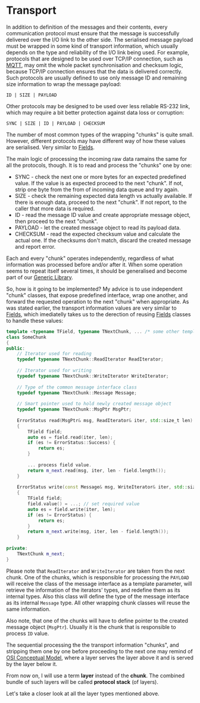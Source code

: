 # Transport

In addition to definition of the messages and their contents, every 
communication protocol must ensure that the message is successfully delivered 
over the I/O link to the other side. The serialised message payload must be 
wrapped in some kind of transport information, which usually depends on the
type and reliability of the I/O link being used. For example, protocols that
are designed to be used over TCP/IP connection, such as [MQTT](http://mqtt.org), 
may omit the whole packet synchronisation and checksum logic, because TCP/IP
connection ensures that the data is delivered correctly. Such protocols are
usually defined to use only message ID and remaining size information to wrap
the message payload:
```
ID | SIZE | PAYLOAD
```

Other protocols may be designed to be used over less reliable RS-232 link, 
which may require a bit better protection against data loss or corruption:
```
SYNC | SIZE | ID | PAYLOAD | CHECKSUM
```

The number of most common types of the wrapping "chunks" is quite small. 
However, different protocols may have different way of how these values are 
serialised. Very similar to [Fields](../fields/head.md).  

The main logic of processing the incoming raw data ramains the same for 
all the protocols, though. It is to read and process the "chunks" one
by one:
- SYNC - check the next one or more bytes for an expected predefined value.
If the value is as expected proceed to the next "chunk". If not, strip one
byte from the from of incoming data queue and try again.
- SIZE - check the remaining expected data length vs actually available. If 
there is enough data, proceed to the next "chunk". If not report, to the 
caller that more data is required.
- ID - read the message ID value and create appropriate message object, then
proceed to the next "chunk".
- PAYLOAD - let the created message object to read its payload data.
- CHECKSUM - read the expected checksum value and calculate the actual one. If
the checksums don't match, discard the created message and report error.

Each and every "chunk" operates independently, regardless of what information
was processed before and/or after it. When some operation seems to repeat itself
several times, it should be generalised and become part of our 
[Generic Library](../library/head.md).

So, how is it going to be implemented? My advice is to use independent "chunk"
classes, that expose predefined interface, wrap one another, and forward
the requested operation to the next "chunk" when appropriate. As was stated
earlier, the transport information values are very similar to 
[Fields](../fields/head.md), which imediatelly takes us to the derection of
reusing [Fields](../fields/head.md) classes to handle these values:
```cpp
template <typename TField, typename TNextChunk, ... /* some other template parameters */>
class SomeChunk
{
public:
    // Iterator used for reading
    typedef typename TNextChunk::ReadIterator ReadIterator;
    
    // Iterator used for writing
    typedef typename TNextChunk::WriteIterator WriteIterator;
    
    // Type of the common message interface class
    typedef typename TNextChunk::Message Message;
    
    // Smart pointer used to hold newly created message object
    typedef typename TNextChunk::MsgPtr MsgPtr;
    
    ErrorStatus read(MsgPtr& msg, ReadIterator& iter, std::size_t len) 
    {
        TField field;
        auto es = field.read(iter, len);
        if (es != ErrorStatus::Success) {
            return es;
        }
        
        ... process field value.
        return m_next.read(msg, iter, len - field.length());
    }
    
    ErrorStatus write(const Message& msg, WriteIterator& iter, std::size_t len)
    {
        TField field;
        field.value() = ...; // set required value
        auto es = field.write(iter, len);
        if (es != ErrorStatus) {
            return es;
        }
        return m_next.write(msg, iter, len - field.length());
    }
    
private:
    TNextChunk m_next;
}
```
Please note that `ReadIterator` and `WriteIterator` are taken from the next
chunk. One of the chunks, which is responsible for processing the `PAYLOAD` will
receive the class of the message interface as a template parameter, will
retrieve the information of the iterators' types, and redefine them as its
internal types. Also this class will define the type of the message interface as
its internal `Message` type. 
All other wrapping chunk classes will reuse the same information.

Also note, that one of the chunks will have to define pointer to the created
message object (`MsgPtr`). Usually it is the chunk that is responsible to process `ID`
value. 

The sequential processing the the transport information "chunks", and stripping
them one by one before proceeding to the next one may remind of 
[OSI Conceptual Model](https://en.wikipedia.org/wiki/OSI_model), where
a layer serves the layer above it and is served by the layer below it. 

From now on, I will use a term **layer** instead of the **chunk**. 
The combined bundle of such layers will be called
**protocol stack** (of layers).

Let's take a closer look at all the layer types mentioned above.

